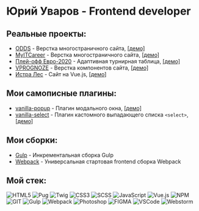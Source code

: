 # Юрий Уваров - Frontend developer

## Реальные проекты:
- [ODDS](https://github.com/uvarov-frontend/odds) - Верстка многостраничного сайта, <a href="https://odds.frontend.uvarov.tech/" target="_blank">[демо]</a>
- [MyITCareer](https://github.com/uvarov-frontend/myitcareer) - Верстка многостраничного сайта, <a href="https://myitcareer.frontend.uvarov.tech/" target="_blank">[демо]</a>
- [Плей-офф Евро-2020](https://github.com/uvarov-frontend/standings) - Адаптивная турнирная таблица, <a href="https://standings.frontend.uvarov.tech/" target="_blank">[демо]</a>
- [VPROGNOZE](https://github.com/uvarov-frontend/vprognoze) - Верстка компонентов сайта, <a href="https://vprognoze.frontend.uvarov.tech/" target="_blank">[демо]</a>
- [Истра Лес](https://github.com/uvarov-frontend/istra-les) - Сайт на Vue.js, <a href="https://istra-les.uvarov.tech/" target="_blank">[демо]</a>

## Мои самописные плагины:
- [vanilla-popup](https://github.com/uvarov-frontend/vanilla-popup) - Плагин модального окна, <a href="https://vanilla-popup.frontend.uvarov.tech/" target="_blank">[демо]</a>
- [vanilla-select](https://github.com/uvarov-frontend/vanilla-select) - Плагин кастомного выпадающего списка `<select>`, <a href="https://vanilla-select.frontend.uvarov.tech/" target="_blank">[демо]</a>

## Мои сборки:
- [Gulp](https://github.com/uvarov-frontend/gulp4-pug-scss-frontend) - Инкрементальная сборка Gulp
- [Webpack](https://github.com/uvarov-frontend/webpack-5-frontend-starter) - Универсальная стартовая frontend сборка Webpack

## Мой стек:
![HTML5](https://img.shields.io/badge/HTML5-rgb(19,27,40)?style=for-the-badge&logo=HTML5)
![Pug](https://img.shields.io/badge/Pug-rgb(19,27,40)?style=for-the-badge&logo=Pug)
![Twig](https://img.shields.io/badge/TWIG-rgb(19,27,40)?style=for-the-badge&logo=Thymeleaf)
![CSS3](https://img.shields.io/badge/CSS3-rgb(19,27,40)?style=for-the-badge&logo=CSS3)
![SCSS](https://img.shields.io/badge/SCSS-rgb(19,27,40)?style=for-the-badge&logo=SASS)
![JavaScript](https://img.shields.io/badge/JavaScript-rgb(19,27,40)?style=for-the-badge&logo=JavaScript)
![Vue.js](https://img.shields.io/badge/Vue.js-rgb(19,27,40)?style=for-the-badge&logo=Vue.js)
![NPM](https://img.shields.io/badge/NPM-rgb(19,27,40)?style=for-the-badge&logo=NPM)
![GIT](https://img.shields.io/badge/GIT-rgb(19,27,40)?style=for-the-badge&logo=GIT)
![Gulp](https://img.shields.io/badge/Gulp-rgb(19,27,40)?style=for-the-badge&logo=Gulp)
![Webpack](https://img.shields.io/badge/Webpack-rgb(19,27,40)?style=for-the-badge&logo=Webpack)
![Photoshop](https://img.shields.io/badge/Photoshop-rgb(19,27,40)?style=for-the-badge&logo=adobephotoshop)
![FIGMA](https://img.shields.io/badge/Figma-rgb(19,27,40)?style=for-the-badge&logo=figma)
![VSCode](https://img.shields.io/badge/vscode-rgb(19,27,40)?style=for-the-badge&logo=visualstudio)
![Webstorm](https://img.shields.io/badge/webstorm-rgb(19,27,40)?style=for-the-badge&logo=webstorm)
